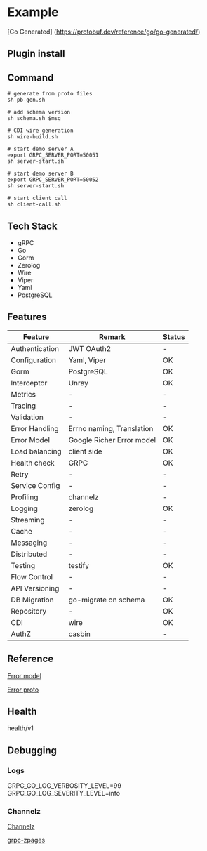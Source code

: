 # Example

[Go Generated] (<https://protobuf.dev/reference/go/go-generated/>)

## Plugin install

## Command

```shell
# generate from proto files
sh pb-gen.sh
```

```shell
# add schema version
sh schema.sh $msg
```

```shell
# CDI wire generation
sh wire-build.sh
```

```shell
# start demo server A
export GRPC_SERVER_PORT=50051
sh server-start.sh
```

```shell
# start demo server B
export GRPC_SERVER_PORT=50052
sh server-start.sh
```

```shell
# start client call
sh client-call.sh
```

## Tech Stack

- gRPC
- Go
- Gorm
- Zerolog
- Wire
- Viper
- Yaml
- PostgreSQL

## Features

|Feature | Remark | Status |
|--------|--------|--------|
|Authentication| JWT OAuth2 |-|
|Configuration | Yaml, Viper | OK |
|Gorm|PostgreSQL|OK|
|Interceptor| Unray | OK |
|Metrics|-|-|
|Tracing|-|-|
|Validation|-|-|
|Error Handling| Errno naming, Translation| OK |
|Error Model| Google Richer Error model| OK |
|Load balancing|client side| OK |
|Health check|GRPC|OK|
|Retry|-|-|
|Service Config|-|-|
|Profiling|channelz|-|
|Logging|zerolog| OK |
|Streaming|-|-|
|Cache|-|-|
|Messaging|-|-|
|Distributed|-|-|
|Testing|testify|OK|
|Flow Control|-|-|
|API Versioning|-|-|
|DB Migration|go-migrate on schema| OK |
|Repository|-|OK|
|CDI| wire | OK |
|AuthZ| casbin | -|

## Reference

[Error model](https://google.aip.dev/193#error_model)

[Error proto](https://github.com/googleapis/googleapis/blob/master/google/rpc/error_details.proto)

## Health

health/v1

## Debugging

### Logs

GRPC_GO_LOG_VERBOSITY_LEVEL=99
GRPC_GO_LOG_SEVERITY_LEVEL=info

### Channelz

[Channelz](https://grpc.io/blog/a-short-introduction-to-channelz)

[grpc-zpages](https://github.com/grpc/grpc-experiments/tree/master/gdebug)
